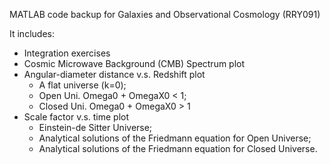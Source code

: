 MATLAB code backup for Galaxies and Observational Cosmology (RRY091)

It includes:
* Integration exercises
* Cosmic Microwave Background (CMB) Spectrum plot
* Angular-diameter distance v.s. Redshift plot
  * A flat universe (k=0); 
  * Open Uni. Omega0 + OmegaX0 < 1;
  * Closed Uni. Omega0 + OmegaX0 > 1 
* Scale factor v.s. time plot
  * Einstein-de Sitter Universe;
  * Analytical solutions of the Friedmann equation for Open Universe;
  * Analytical solutions of the Friedmann equation for Closed Universe.
